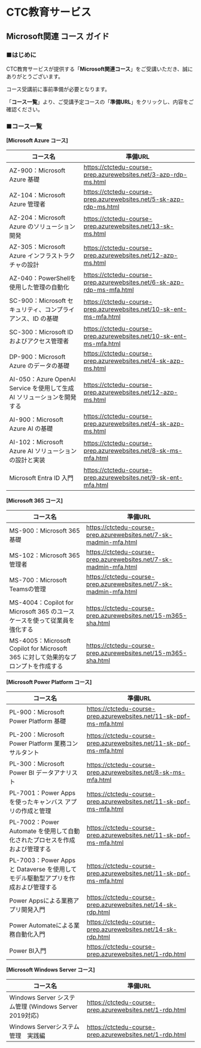 # CTC教育サービス

## Microsoft関連 コース ガイド



### ■はじめに

CTC教育サービスが提供する「**Microsoft関連コース**」をご受講いただき、誠にありがとうございます。

コース受講前に事前準備が必要となります。

「**コース一覧**」より、ご受講予定コースの「**準備URL**」をクリックし、内容をご確認ください。



### ■コース一覧

**[Microsoft Azure コース]**

| コース名 | 準備URL |
| ------------------------------------------------------------ | ------------------------------------------------------------ |
| AZ-900：Microsoft Azure 基礎 | https://ctctedu-course-prep.azurewebsites.net/3-azp-rdp-ms.html |
| AZ-104：Microsoft Azure 管理者 | https://ctctedu-course-prep.azurewebsites.net/5-sk-azp-rdp-ms.html |
| AZ-204：Microsoft Azure のソリューション開発 | https://ctctedu-course-prep.azurewebsites.net/13-sk-ms.html |
| AZ-305：Microsoft Azure インフラストラクチャの設計 | https://ctctedu-course-prep.azurewebsites.net/12-azp-ms.html |
| AZ-040：PowerShellを使用した管理の自動化                     | https://ctctedu-course-prep.azurewebsites.net/6-sk-azp-rdp-ms-mfa.html |
| SC-900：Microsoft セキュリティ、コンプライアンス、ID の基礎  | https://ctctedu-course-prep.azurewebsites.net/10-sk-ent-ms-mfa.html |
| SC-300：Microsoft ID およびアクセス管理者                    | https://ctctedu-course-prep.azurewebsites.net/10-sk-ent-ms-mfa.html |
| DP-900：Microsoft Azure のデータの基礎                       | https://ctctedu-course-prep.azurewebsites.net/4-sk-azp-ms.html |
| AI-050：Azure OpenAI Service を使用して生成 AI ソリューションを開発する | https://ctctedu-course-prep.azurewebsites.net/12-azp-ms.html |
| AI-900：Microsoft Azure AI の基礎                            | https://ctctedu-course-prep.azurewebsites.net/4-sk-azp-ms.html |
| AI-102：Microsoft Azure AI ソリューションの設計と実装        | https://ctctedu-course-prep.azurewebsites.net/8-sk-ms-mfa.html |
| Microsoft Entra ID 入門 | https://ctctedu-course-prep.azurewebsites.net/9-sk-ent-mfa.html |



**[Microsoft 365 コース]**

| コース名                                                     | 準備URL                                                      |
| ------------------------------------------------------------ | ------------------------------------------------------------ |
| MS-900：Microsoft 365 基礎                                   | https://ctctedu-course-prep.azurewebsites.net/7-sk-madmin-mfa.html |
| MS-102：Microsoft 365 管理者                                 | https://ctctedu-course-prep.azurewebsites.net/7-sk-madmin-mfa.html |
| MS-700：Microsoft Teamsの管理                                | https://ctctedu-course-prep.azurewebsites.net/7-sk-madmin-mfa.html |
| MS-4004：Copilot for Microsoft 365 のユース ケースを使って従業員を強化する | https://ctctedu-course-prep.azurewebsites.net/15-m365-sha.html |
| MS-4005：Microsoft Copilot for Microsoft 365 に対して効果的なプロンプトを作成する | https://ctctedu-course-prep.azurewebsites.net/15-m365-sha.html |



**[Microsoft Power Platform コース]**

| コース名                                                     | 準備URL                                                      |
| ------------------------------------------------------------ | ------------------------------------------------------------ |
| PL-900：Microsoft Power Platform 基礎                        | https://ctctedu-course-prep.azurewebsites.net/11-sk-ppf-ms-mfa.html |
| PL-200：Microsoft Power Platform 業務コンサルタント          | https://ctctedu-course-prep.azurewebsites.net/11-sk-ppf-ms-mfa.html |
| PL-300：Microsoft Power BI データアナリスト                  | https://ctctedu-course-prep.azurewebsites.net/8-sk-ms-mfa.html |
| PL-7001：Power Apps を使ったキャンバス アプリの作成と管理    | https://ctctedu-course-prep.azurewebsites.net/11-sk-ppf-ms-mfa.html |
| PL-7002：Power Automate を使用して自動化されたプロセスを作成および管理する | https://ctctedu-course-prep.azurewebsites.net/11-sk-ppf-ms-mfa.html |
| PL-7003：Power Apps と Dataverse を使用してモデル駆動型アプリを作成および管理する | https://ctctedu-course-prep.azurewebsites.net/11-sk-ppf-ms-mfa.html |
| Power Appsによる業務アプリ開発入門                           | https://ctctedu-course-prep.azurewebsites.net/14-sk-rdp.html |
| Power Automateによる業務自動化入門                           | https://ctctedu-course-prep.azurewebsites.net/14-sk-rdp.html |
| Power BI入門                                                 | https://ctctedu-course-prep.azurewebsites.net/1-rdp.html     |



**[Microsoft Windows Server コース]**

| コース名                                              | 準備URL                                                  |
| ----------------------------------------------------- | -------------------------------------------------------- |
| Windows Server システム管理 (Windows Server 2019対応) | https://ctctedu-course-prep.azurewebsites.net/1-rdp.html |
| Windows Serverシステム管理　実践編                    | https://ctctedu-course-prep.azurewebsites.net/1-rdp.html |

